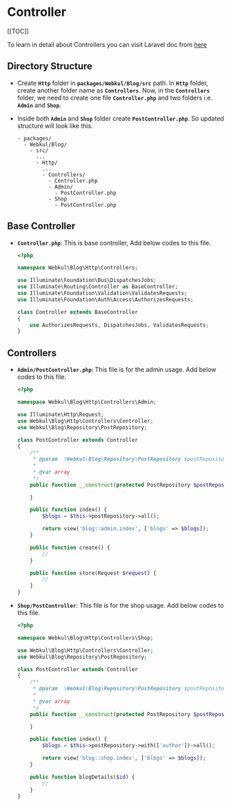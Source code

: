 # Controller

[[TOC]]

To learn in detail about Controllers you can visit Laravel doc from [here](https://laravel.com/docs/10.x/controllers)

## Directory Structure

- Create **`Http`** folder in **`packages/Webkul/Blog/src`** path. In **`Http`** folder, create another folder name as **`Controllers`**. Now, in the **`Controllers`** folder, we need to create one file **`Controller.php`** and two folders i.e. **`Admin`** and **`Shop`**.

- Inside both **`Admin`** and **`Shop`** folder create **`PostController.php`**. So updated structure will look like this.

  ```
  - packages/
    - Webkul/Blog/
      - src/
        ...
        - Http/
          ...
          - Controllers/
            - Controller.php
            - Admin/
              - PostController.php
            - Shop
              - PostController.php
  ```

## Base Controller

- **`Controller.php`**: This is base controller, Add below codes to this file.

  ```php
  <?php

  namespace Webkul\Blog\Http\Controllers;

  use Illuminate\Foundation\Bus\DispatchesJobs;
  use Illuminate\Routing\Controller as BaseController;
  use Illuminate\Foundation\Validation\ValidatesRequests;
  use Illuminate\Foundation\Auth\Access\AuthorizesRequests;

  class Controller extends BaseController
  {
      use AuthorizesRequests, DispatchesJobs, ValidatesRequests;
  }
  ```

## Controllers

- **`Admin/PostController.php`**: This file is for the admin usage. Add below codes to this file.

  ```php
  <?php

  namespace Webkul\Blog\Http\Controllers\Admin;

  use Illuminate\Http\Request;
  use Webkul\Blog\Http\Controllers\Controller;
  use Webkul\Blog\Repository\PostRepository;

  class PostController extends Controller
  {
      /**
       * @param  \Webkul\Blog\Repository\PostRepository $postRepository
       *
       * @var array
       */
      public function __construct(protected PostRepository $postRepository) {

      }

      public function index() {
          $blogs = $this->postRepository->all();

          return view('blog::admin.index', ['blogs' => $blogs]);
      }

      public function create() {
          //
      }

      public function store(Request $request) {
          //
      }
  }
  ```

- **`Shop/PostController`**: This file is for the shop usage. Add below codes to this file.

  ```php
  <?php

  namespace Webkul\Blog\Http\Controllers\Shop;

  use Webkul\Blog\Http\Controllers\Controller;
  use Webkul\Blog\Repository\PostRepository;

  class PostController extends Controller
  {
      /**
       * @param  \Webkul\Blog\Repository\PostRepository $postRepository
       *
       * @var array
       */
      public function __construct(protected PostRepository $postRepository) {

      }

      public function index() {
          $blogs = $this->postRepository->with(['author'])->all();

          return view('blog::shop.index', ['blogs' => $blogs]);
      }

      public function blogDetails($id) {
          //
      }
  }
  ```